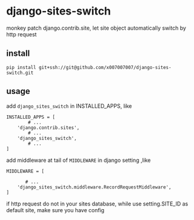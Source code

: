 # django-sites-switch
monkey patch django.contrib.site,
let site object automatically switch by http request


## install
    pip install git+ssh://git@github.com/x007007007/django-sites-switch.git

## usage

add `django_sites_switch` in INSTALLED_APPS, like

```
INSTALLED_APPS = [
        # ...
    'django.contrib.sites',
        # ...
    'django_sites_switch',
        # ...
]
```

add middleware at tail of `MIDDLEWARE` in django setting ,like
```
MIDDLEWARE = [

       # ...
    'django_sites_switch.middleware.RecordRequestMiddleware',
]
```

if http request do not in your sites database,
while use setting.SITE_ID as default site, make sure you have config